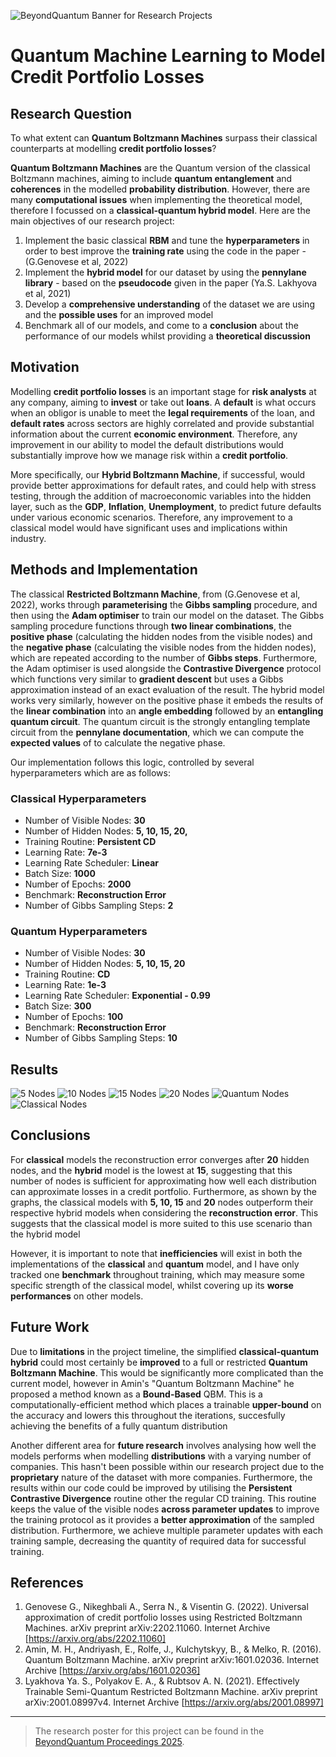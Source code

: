 ![BeyondQuantum Banner for Research Projects](../BeyondQuantum_Banner_Research_Projects_2025.png)

# Quantum Machine Learning to Model Credit Portfolio Losses

## Research Question

To what extent can **Quantum Boltzmann Machines** surpass their classical counterparts at modelling **credit portfolio losses**?

**Quantum Boltzmann Machines** are the Quantum version of the classical Boltzmann machines, aiming to include **quantum entanglement** and **coherences** in the modelled **probability distribution**. However, there are many **computational issues** when implementing the theoretical model, therefore I focussed on a **classical-quantum hybrid model**. Here are the main objectives of our research project:

1. Implement the basic classical **RBM** and tune the **hyperparameters** in order to best improve the **training rate** using the code in the paper - (G.Genovese et al, 2022)
2. Implement the **hybrid model** for our dataset by using the **pennylane library** - based on the **pseudocode** given in the paper (Ya.S. Lakhyova et al, 2021)
3. Develop a **comprehensive understanding** of the dataset we are using and the **possible uses** for an improved model
4. Benchmark all of our models, and come to a **conclusion** about the performance of our models whilst providing a **theoretical discussion**

## Motivation

Modelling **credit portfolio losses** is an important stage for **risk analysts** at any company, aiming to **invest** or take out **loans**. A **default** is what occurs when an obligor is unable to meet the **legal requirements** of the loan, and **default rates** across sectors are highly correlated and provide substantial information about the current **economic environment**. Therefore, any improvement in our ability to model the default distributions would substantially improve how we manage risk within a **credit portfolio**.

More specifically, our **Hybrid Boltzmann Machine**, if successful, would provide better approximations for default rates, and could help with stress testing, through the addition of macroeconomic variables into the hidden layer, such as the **GDP**, **Inflation**, **Unemployment**, to predict future defaults under various economic scenarios. Therefore, any improvement to a classical model would have significant uses and implications within industry.

## Methods and Implementation

The classical **Restricted Boltzmann Machine**, from (G.Genovese et al, 2022), works through **parameterising** the **Gibbs sampling** procedure, and then using the **Adam optimiser** to train our model on the dataset. The Gibbs sampling procedure functions through **two linear combinations**, the **positive phase** (calculating the hidden nodes from the visible nodes) and the **negative phase** (calculating the visible nodes from the hidden nodes), which are repeated according to the number of **Gibbs steps**. Furthermore, the Adam optimiser is used alongside the **Contrastive Divergence** protocol which functions very similar to **gradient descent** but uses a Gibbs approximation instead of an exact evaluation of the result. The hybrid model works very similarly, however on the positive phase it embeds the results of the **linear combination** into an **angle embedding** followed by an **entangling quantum circuit**. The quantum circuit is the strongly entangling template circuit from the **pennylane documentation**, which we can compute the **expected values** of to calculate the negative phase.

Our implementation follows this logic, controlled by several hyperparameters which are as follows:

### Classical Hyperparameters

- Number of Visible Nodes: **30**
- Number of Hidden Nodes: **5, 10, 15, 20,**
- Training Routine: **Persistent CD**
- Learning Rate: **7e-3**
- Learning Rate Scheduler: **Linear**
- Batch Size: **1000**
- Number of Epochs: **2000**
- Benchmark: **Reconstruction Error**
- Number of Gibbs Sampling Steps: **2**

### Quantum Hyperparameters

- Number of Visible Nodes: **30**
- Number of Hidden Nodes: **5, 10, 15, 20**
- Training Routine: **CD**
- Learning Rate: **1e-3**
- Learning Rate Scheduler: **Exponential - 0.99**
- Batch Size: **300**
- Number of Epochs: **100**
- Benchmark: **Reconstruction Error**
- Number of Gibbs Sampling Steps: **10**

## Results 

![5 Nodes](./Graphs/5%20Nodes%20Comparison.png)
![10 Nodes](./Graphs/10%20Nodes%20Comparison.png)
![15 Nodes](./Graphs/15%20Nodes%20Comparison.png)
![20 Nodes](./Graphs/20%20Nodes%20Comparison.png)
![Quantum Nodes](./Graphs/Quantum%20Model%20Comparison.png)
![Classical Nodes](./Graphs/Classical%20Model%20Comparison.png)
## Conclusions

For **classical** models the reconstruction error converges after **20** hidden nodes, and the **hybrid** model is the lowest at **15**, suggesting that this number of nodes is sufficient for approximating how well each distribution can approximate losses in a credit portfolio. Furthermore, as shown by the graphs, the classical models with **5, 10, 15** and **20** nodes outperform their respective hybrid models when considering the **reconstruction error**. This suggests that the classical model is more suited to this use scenario than the hybrid model

However, it is important to note that **inefficiencies** will exist in both the implementations of the **classical** and **quantum** model, and I have only tracked one **benchmark** throughout training, which may measure some specific strength of the classical model, whilst covering up its **worse performances** on other models.

## Future Work

Due to **limitations** in the project timeline, the simplified **classical-quantum hybrid** could most certainly be **improved** to a full or restricted **Quantum Boltzmann Machine**. This would be significantly more complicated than the current model, however in Amin's "Quantum Boltzmann Machine" he proposed a method known as a **Bound-Based** QBM. This is a computationally-efficient method which places a trainable **upper-bound** on the accuracy and lowers this throughout the iterations, succesfully achieving the benefits of a fully quantum distribution

Another different area for **future research** involves analysing how well the models performs when modelling **distributions** with a varying number of companies. This hasn't been possible within our research project due to the **proprietary** nature of the dataset with more companies. Furthermore, the results within our code could be improved by utilising the **Persistent Contrastive Divergence** routine other the regular CD training. This routine keeps the value of the visible nodes **across parameter updates** to improve the training protocol as it provides a **better approximation** of the sampled distribution. Furthermore, we achieve multiple parameter updates with each training sample, decreasing the quantity of required data for successful training.

## References
1.  Genovese G., Nikeghbali A., Serra N., & Visentin G. (2022). Universal approximation of credit portfolio losses using Restricted Boltzmann Machines. arXiv preprint arXiv:2202.11060. Internet Archive [https://arxiv.org/abs/2202.11060]
2.  Amin, M. H., Andriyash, E., Rolfe, J., Kulchytskyy, B., & Melko, R. (2016). Quantum Boltzmann Machine. arXiv preprint arXiv:1601.02036. Internet Archive [https://arxiv.org/abs/1601.02036]
3.  Lyakhova Ya. S., Polyakov E. A., & Rubtsov A. N. (2021). Effectively Trainable Semi-Quantum Restricted Boltzmann Machine. arXiv preprint arXiv:2001.08997v4. Internet Archive [https://arxiv.org/abs/2001.08997] 
---

> The research poster for this project can be found in the [BeyondQuantum Proceedings 2025](https://thinkingbeyond.education/beyondquantum_proceedings_2025/).

